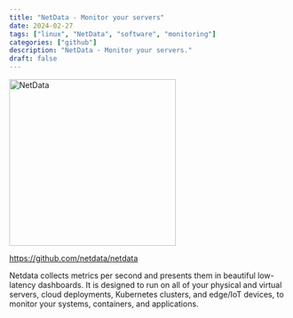 ```yaml
---
title: "NetData - Monitor your servers"
date: 2024-02-27
tags: ["linux", "NetData", "software", "monitoring"]
categories: ["github"]
description: "NetData - Monitor your servers."
draft: false
---
```


<img src="https://camo.githubusercontent.com/1fa8fd7635eea275fd68289a28813c3625900dc431b24ebbfe3f86ca5f1b6e8f/68747470733a2f2f7777772e6e6574646174612e636c6f75642f696d672f726561646d652d696d616765732f6e6574646174615f726561646d655f6c6f676f5f6c696768742e706e67" alt="NetData" width="300" height="300">

https://github.com/netdata/netdata

Netdata collects metrics per second and presents them in beautiful low-latency dashboards. It is designed to run on all of your physical and virtual servers, cloud deployments, Kubernetes clusters, and edge/IoT devices, to monitor your systems, containers, and applications.

